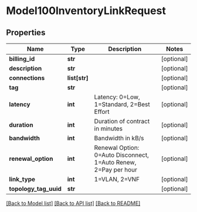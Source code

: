 # Model100InventoryLinkRequest

## Properties
Name | Type | Description | Notes
------------ | ------------- | ------------- | -------------
**billing_id** | **str** |  | [optional] 
**description** | **str** |  | [optional] 
**connections** | **list[str]** |  | [optional] 
**tag** | **str** |  | [optional] 
**latency** | **int** | Latency: 0&#x3D;Low, 1&#x3D;Standard, 2&#x3D;Best Effort | [optional] 
**duration** | **int** | Duration of contract in minutes | [optional] 
**bandwidth** | **int** | Bandwidth in kB/s | [optional] 
**renewal_option** | **int** | Renewal Option: 0&#x3D;Auto Disconnect, 1&#x3D;Auto Renew, 2&#x3D;Pay per hour | [optional] 
**link_type** | **int** | 1&#x3D;VLAN, 2&#x3D;VNF | [optional] 
**topology_tag_uuid** | **str** |  | [optional] 

[[Back to Model list]](../README.md#documentation-for-models) [[Back to API list]](../README.md#documentation-for-api-endpoints) [[Back to README]](../README.md)


